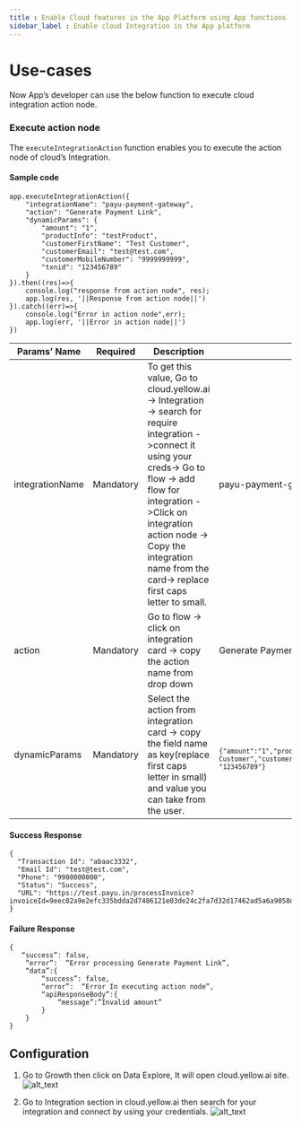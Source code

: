 ```yaml
---
title : Enable Cloud features in the App Platform using App functions
sidebar_label : Enable cloud Integration in the App platform
---
```


# Use-cases

Now App’s developer can use the below function to execute cloud integration action node.

###  Execute action node

The ```executeIntegrationAction``` function enables you to execute the action node of cloud’s Integration.

#### Sample code

```
app.executeIntegrationAction({
    "integrationName": "payu-payment-gateway",
    "action": "Generate Payment Link",
    "dynamicParams": {
        "amount": "1",
        "productInfo": "testProduct",
        "customerFirstName": "Test Customer",
        "customerEmail": "test@test.com",
        "customerMobileNumber": "9999999999",
        "txnid": "123456789"
    }
}).then((res)=>{
    console.log("response from action node", res);
    app.log(res, '||Response from action node||')
}).catch((err)=>{
    console.log("Error in action node",err);
    app.log(err, '||Error in action node||')
})
```

|Params’ Name|Required|Description|Example|
|--- |--- |--- |--- |
|integrationName|Mandatory|To get this value, Go to cloud.yellow.ai-> Integration -> search for require integration ->connect it using your creds-> Go to flow -> add flow for integration ->Click on integration action node -> Copy the integration name from the card-> replace first caps letter to small.|payu-payment-gateway|
|action|Mandatory|Go to flow -> click on integration card -> copy the action name from drop down|Generate Payment Link|
|dynamicParams|Mandatory|Select the action from integration card -> copy the field name as key(replace first caps letter in small) and value you can take from the user.|<code> `{"amount":"1","productInfo":"testProduct","customerFirstName":”Test Customer","customerEmail":"test@test.com","customerMobileNumber":"9999999999","txnid": "123456789"}`</code>|

#### Success Response

```
{
  "Transaction Id": "abaac3332",
  "Email Id": "test@test.com",
  "Phone": "9900000000",
  "Status": "Success",
  "URL": "https://test.payu.in/processInvoice?invoiceId=9eec02a9e2efc335bdda2d7486121e03de24c2fa7d32d17462ad5a6a9058db"
}
```

#### Failure Response

```
{
   “success”: false,
    “error”:  “Error processing Generate Payment Link”,
    “data”:{
     	“success”: false,
        “error”:  “Error In executing action node”,
        “apiResponseBody”:{
            “message”:”Invalid amount”
        }
    }
}

```

## Configuration

1. Go to Growth then click on Data Explore, It will open cloud.yellow.ai site.
![alt_text](https://cdn.yellowmessenger.com/mQiAoXUIu5gk1663827293370.png "image_tooltip")

2. Go to Integration section in cloud.yellow.ai then search for your integration and connect by using your credentials.
![alt_text](https://cdn.yellowmessenger.com/W3U4XqVBIwGe1663827444396.png "image_tooltip")



